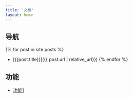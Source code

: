 ```yaml
---
title: '文档'
layout: home
---
```


## 导航
{% for post in site.posts %}
- [{{post.title}}]({{ post.url | relative_url}})
{% endfor %}

## 功能
- [功能1](./fn1/)